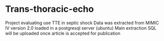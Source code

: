 # Trans-thoracic-echo
Project evaluating use TTE in septic shock 
Data was extracted from MIMIC IV version 2.0 loaded in a postgresql server (ubuntu) 
Main extraction SQL will be uploaded once article is accepted for publication 

